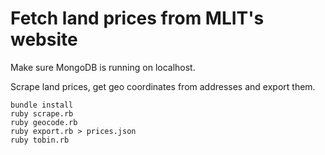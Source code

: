 # Fetch land prices from MLIT's website

Make sure MongoDB is running on localhost.

Scrape land prices, get geo coordinates from addresses and export them.

```
bundle install
ruby scrape.rb
ruby geocode.rb
ruby export.rb > prices.json
ruby tobin.rb
```
